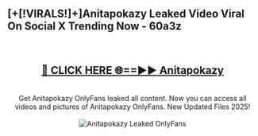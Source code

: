 <h2>[+[!VIRALS!]+]Anitapokazy Leaked Video Viral On Social X Trending Now - 60a3z</h2>
<br>
<div align="center">
<h2><a href="https://libra.edu.pl?Anitapokazy" rel="nofollow">🔴 CLICK HERE 🌐==►► Anitapokazy</a></h2>
<br>
Get Anitapokazy OnlyFans leaked all content. Now you can access all videos and pictures of Anitapokazy OnlyFans. New Updated Files 2025!
<br>
<br>
<a href="https://libra.edu.pl?Anitapokazy" rel="nofollow" data-target="animated-image.originalLink"><img src="https://i.ibb.co.com/WyWwxjT/player-gif2.gif" alt="Anitapokazy Leaked OnlyFans" style="max-width: 100%; display: inline-block;" data-target="animated-image.originalImage"></a>
</div>
<br>